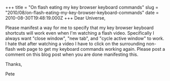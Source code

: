 +++
title = "On flash eating my key browser keyboard commands"
slug = "2010/08/on-flash-eating-my-key-browser-keyboard-commands"
date = 2010-08-30T19:48:19.000Z
+++
Dear Universe,

Please manifest a way for me to specify that my key browser keyboard shortcuts will work even when I'm watching a flash video. Specifically I always want "close window", "new tab", and "cycle active window" to work. I hate that after watching a video I have to click on the surrounding non-flash web page to get my keyboard commands working again. Please post a comment on this blog post when you are done manifesting this.

Thanks,

Pete